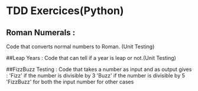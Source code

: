 # TDD Exercices(Python)

## Roman Numerals :
Code that converts normal numbers to Roman. (Unit Testing)

##Leap Years :
Code that can tell if a year is leap or not.(Unit Testing)

##FizzBuzz Testing :
Code that takes a number as input and as output gives :
    'Fizz' if the number is divisible by 3
    'Buzz' if the number is divisible by 5
    'FizzBuzz' for both the input number for other cases
    
    
